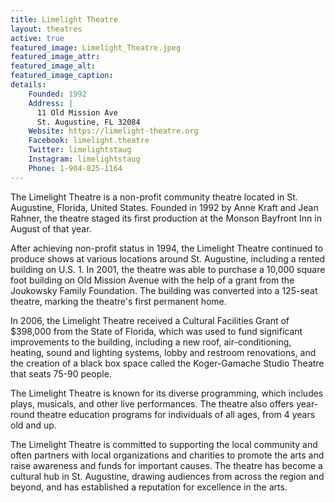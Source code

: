 ```yaml
---
title: Limelight Theatre
layout: theatres
active: true
featured_image: Limelight_Theatre.jpeg
featured_image_attr:
featured_image_alt:
featured_image_caption:
details:
    Founded: 1992
    Address: |
      11 Old Mission Ave
      St. Augustine, FL 32084
    Website: https://limelight-theatre.org
    Facebook: limelight.theatre
    Twitter: limelightstaug
    Instagram: limelightstaug
    Phone: 1-904-825-1164
---
```

The Limelight Theatre is a non-profit community theatre located in St. Augustine, Florida, United States. Founded in 1992 by Anne Kraft and Jean Rahner, the theatre staged its first production at the Monson Bayfront Inn in August of that year.

After achieving non-profit status in 1994, the Limelight Theatre continued to produce shows at various locations around St. Augustine, including a rented building on U.S. 1. In 2001, the theatre was able to purchase a 10,000 square foot building on Old Mission Avenue with the help of a grant from the Joukowsky Family Foundation. The building was converted into a 125-seat theatre, marking the theatre's first permanent home.

In 2006, the Limelight Theatre received a Cultural Facilities Grant of $398,000 from the State of Florida, which was used to fund significant improvements to the building, including a new roof, air-conditioning, heating, sound and lighting systems, lobby and restroom renovations, and the creation of a black box space called the Koger-Gamache Studio Theatre that seats 75-90 people.

The Limelight Theatre is known for its diverse programming, which includes plays, musicals, and other live performances. The theatre also offers year-round theatre education programs for individuals of all ages, from 4 years old and up.

The Limelight Theatre is committed to supporting the local community and often partners with local organizations and charities to promote the arts and raise awareness and funds for important causes. The theatre has become a cultural hub in St. Augustine, drawing audiences from across the region and beyond, and has established a reputation for excellence in the arts.